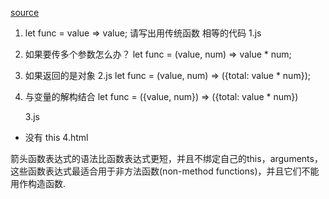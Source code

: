[source](https://juejin.cn/post/6844903616231260174)

1. let func = value => value;
    请写出用传统函数 相等的代码
    1.js

2. 如果要传多个参数怎么办？
    let func = (value, num) => value * num;

3. 如果返回的是对象
    2.js
    let func = (value, num) => ({total: value * num});

4. 与变量的解构结合
    let func = ({value, num}) => ({total: value * num})

    3.js

- 没有 this
    4.html

箭头函数表达式的语法比函数表达式更短，并且不绑定自己的this，arguments，这些函数表达式最适合用于非方法函数(non-method functions)，并且它们不能用作构造函数.